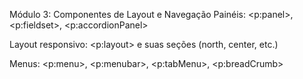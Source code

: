 Módulo 3: Componentes de Layout e Navegação
Painéis: <p:panel>, <p:fieldset>, <p:accordionPanel>

Layout responsivo: <p:layout> e suas seções (north, center, etc.)

Menus: <p:menu>, <p:menubar>, <p:tabMenu>, <p:breadCrumb>